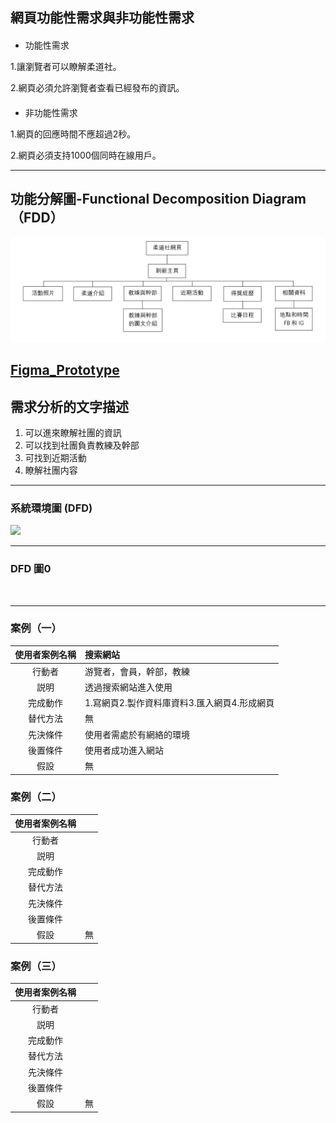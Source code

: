 ## 網頁功能性需求與非功能性需求
#### 
- 功能性需求

1.讓瀏覽者可以瞭解柔道社。

2.網頁必須允許瀏覽者查看已經發布的資訊。



####
- 非功能性需求

1.網頁的回應時間不應超過2秒。

2.網頁必須支持1000個同時在線用戶。



---
## 功能分解圖-Functional Decomposition Diagram（FDD）
![](功能分解圖.png)

## [Figma_Prototype](https://www.figma.com/file/UHqBpmrJOUcXPbIb45tiTo/%E6%9F%94%E9%81%93%E7%A4%BE%E7%B6%B2%E9%A0%81?type=design&node-id=0-1&mode=design&t=V1VocfQlHoESOcLg-0)

## 需求分析的文字描述
1. 可以進來瞭解社團的資訊
2. 可以找到社團負責教練及幹部
3. 可找到近期活動
4. 瞭解社團内容

---

### 系統環境圖 (DFD)
![](系統環境圖(DFD).png)

---

### DFD 圖0
![]()

---

### 案例（一）

|使用者案例名稱|搜索網站|
|:-----:|:---------|
|行動者|游覽者，會員，幹部，教練|
|説明|透過搜索網站進入使用|
|完成動作|1.寫網頁2.製作資料庫資料3.匯入網頁4.形成網頁
|替代方法|無    |
|先決條件|使用者需處於有網絡的環境|
|後置條件|使用者成功進入網站|
|假設|無|

### 案例（二）

|使用者案例名稱||
|:-----:|:---------|
|行動者||
|説明||
|完成動作|
|替代方法||
|先決條件||
|後置條件||
|假設|無|

### 案例（三）

|使用者案例名稱||
|:-----:|:---------|
|行動者||
|説明||
|完成動作|
|替代方法||
|先決條件||
|後置條件||
|假設|無|
